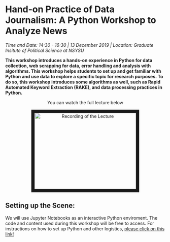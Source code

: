 # Hand-on Practice of Data Journalism: A Python Workshop to Analyze News
_Time and Date: 14:30 - 16:30 | 13 December 2019 |
Location: Graduate Insitute of Political Science at NSYSU_

__This workshop introduces a hands-on experience in Python for data collection, web scrapping for data, error handling and analysis with algorithms. This workshop helps students to set up and get familiar with Python and use  data to explore a specific topic for research purposes. To do so, this workshop introduces some algorithms as well, such as Rapid Automated Keyword Extraction (RAKE),  and data processing practices in Python.__



<p align="center"> You can watch the full lecture below </p>

<p align= "center"> <a href="http://www.youtube.com/watch?feature=player_embedded&v=u2lb25U2S1Q
" target="_blank"><img src="http://img.youtube.com/vi/u2lb25U2S1Q/0.jpg" 
alt="Recording of the Lecture" width="320" height="240" border="10" /></a></p>


## Setting up the Scene:
We will use Jupyter Notebooks as an interactive Python enviroment. The code and content used during this workshop will be free to access. For instructions on how to set up Python and other logistics, [please click on this link!](https://github.com/edbezci/python-journalism/blob/master/0%20-%20Setting%20the%20Scene.ipynb)

